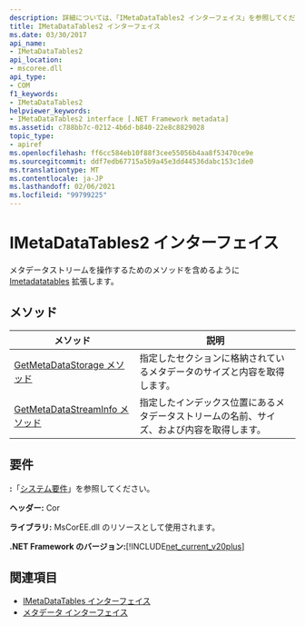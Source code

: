 ```yaml
---
description: 詳細については、「IMetaDataTables2 インターフェイス」を参照してください。
title: IMetaDataTables2 インターフェイス
ms.date: 03/30/2017
api_name:
- IMetaDataTables2
api_location:
- mscoree.dll
api_type:
- COM
f1_keywords:
- IMetaDataTables2
helpviewer_keywords:
- IMetaDataTables2 interface [.NET Framework metadata]
ms.assetid: c788bb7c-0212-4b6d-b840-22e8c8829028
topic_type:
- apiref
ms.openlocfilehash: ff6cc584eb10f88f3cee55056b4aa8f53470ce9e
ms.sourcegitcommit: ddf7edb67715a5b9a45e3dd44536dabc153c1de0
ms.translationtype: MT
ms.contentlocale: ja-JP
ms.lasthandoff: 02/06/2021
ms.locfileid: "99799225"
---
```

# <a name="imetadatatables2-interface"></a>IMetaDataTables2 インターフェイス

メタデータストリームを操作するためのメソッドを含めるように [Imetadatatables](imetadatatables-interface.md) 拡張します。  
  
## <a name="methods"></a>メソッド  
  
|メソッド|説明|  
|------------|-----------------|  
|[GetMetaDataStorage メソッド](imetadatatables2-getmetadatastorage-method.md)|指定したセクションに格納されているメタデータのサイズと内容を取得します。|  
|[GetMetaDataStreamInfo メソッド](imetadatatables2-getmetadatastreaminfo-method.md)|指定したインデックス位置にあるメタデータストリームの名前、サイズ、および内容を取得します。|  
  
## <a name="requirements"></a>要件  

 **:**「[システム要件](../../get-started/system-requirements.md)」を参照してください。  
  
 **ヘッダー:** Cor  
  
 **ライブラリ:** MsCorEE.dll のリソースとして使用されます。  
  
 **.NET Framework のバージョン:**[!INCLUDE[net_current_v20plus](../../../../includes/net-current-v20plus-md.md)]  
  
## <a name="see-also"></a>関連項目

- [IMetaDataTables インターフェイス](imetadatatables-interface.md)
- [メタデータ インターフェイス](metadata-interfaces.md)
